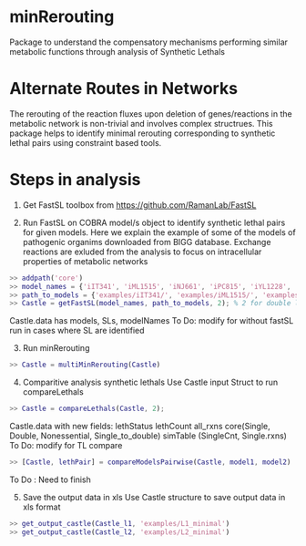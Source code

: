 # minRerouting
Package to understand the compensatory mechanisms performing similar metabolic functions through analysis of Synthetic Lethals

# Alternate Routes in Networks
The rerouting of the reaction fluxes upon deletion of genes/reactions in the metabolic network is non-trivial and involves complex structrues. This package helps to identify minimal rerouting corresponding to synthetic lethal pairs using constraint based tools.   

# Steps in analysis
1. Get FastSL toolbox from https://github.com/RamanLab/FastSL

2. Run FastSL on COBRA model/s object to identify synthetic lethal pairs for given models.
Here we explain the example of some of the models of pathogenic organims downloaded from BIGG database. Exchange reactions are exluded from the analysis to focus on intracellular properties of metabolic networks

```Matlab 
>> addpath('core')
>> model_names = {'iIT341', 'iML1515', 'iNJ661', 'iPC815', 'iYL1228', 'STM_v1_0'} % Recommneded to rename model.mat file to modelNames.mat file
>> path_to_models = {'examples/iIT341/', 'examples/iML1515/', 'examples/iNJ661/','examples/iPC815/', 'examples/iYL1228/', 'examples/STM_v1_0/'}
>> Castle = getFastSL(model_names, path_to_models, 2); % 2 for double lethals and 3 for triple lethals
``` 

Castle.data has models, SLs, modelNames
 To Do: modify for without fastSL run in cases where SL are identified 

3. Run minRerouting
```Matlab 
>> Castle = multiMinRerouting(Castle)
``` 

4. Comparitive analysis synthetic lethals 
Use Castle input Struct to run compareLethals
```Matlab 
>> Castle = compareLethals(Castle, 2); 
```
Castle.data with new fields:
lethStatus 
lethCount 
all_rxns
core(Single, Double, Nonessential, Single_to_double)
simTable (SingleCnt, Single.rxns) 
 To Do: modify for TL compare

```Matlab 
>> [Castle, lethPair] = compareModelsPairwise(Castle, model1, model2)
```
To Do : Need to finish

5. Save the output data in xls
Use Castle structure to save output data in xls format
```Matlab 
>> get_output_castle(Castle_l1, 'examples/L1_minimal')
>> get_output_castle(Castle_l2, 'examples/L2_minimal')
```

